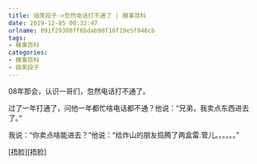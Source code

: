 ```yaml
---
title: 搞笑段子->忽然电话打不通了 | 糗事百科
date: 2019-12-05 00:33:47
urlname: 091f29308ff6bdab98f18f19e5f948cb
tags: 
- 糗事百科
categories:
- 糗事百科
- 搞笑段子
---
```

08年那会，认识一哥们，忽然电话打不通了。

过了一年打通了，问他一年都忙啥电话都不通？他说：“兄弟，我卖点东西进去了。”

我说：“你卖点啥能进去？”他说：“给炸山的朋友捣腾了两盒雷.管儿。。。。。。”

[捂脸][捂脸]


